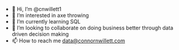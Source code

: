 - 👋 Hi, I’m @cnwillett1
- 👀 I’m interested in axe throwing
- 🌱 I’m currently learning SQL
- 💞️ I’m looking to collaborate on doing business better through data driven decision making
- 📫 How to reach me data@connornwillett.com

<!---
cnwillett1/cnwillett1 is a ✨ special ✨ repository because its `README.md` (this file) appears on your GitHub profile.
You can click the Preview link to take a look at your changes.
--->
